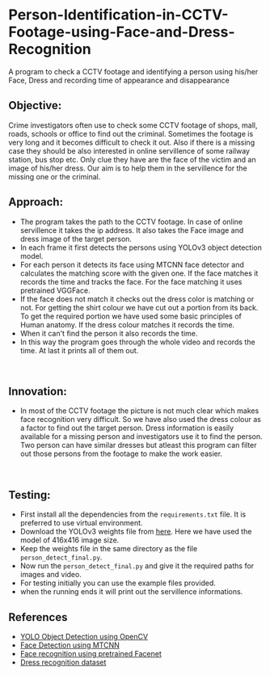 # Person-Identification-in-CCTV-Footage-using-Face-and-Dress-Recognition
A program to check a CCTV footage and identifying a person using his/her Face, Dress and recording time of appearance and disappearance

## Objective:
Crime investigators often use to check some CCTV footage of shops, mall, roads, schools or office to find out the criminal. Sometimes the footage is very long and it becomes difficult to check it out. Also if there is a missing case they should be also interested in online servillence of some railway station, bus stop etc. Only clue they have are the face of the victim and an image of his/her dress. 
Our aim is to help them in the servillence for the missing one or the criminal.
<br>

## Approach:
- The program takes the path to the CCTV footage. In case of online servillence it takes the ip address. It also takes the Face image and dress image of the target person.
- In each frame it first detects the persons using YOLOv3 object detection model.
- For each person it detects its face using MTCNN face detector and calculates the matching score with the given one. If the face matches it records the time and tracks the face. For the face matching it uses pretrained VGGFace.
- If the face does not match it checks out the dress color is matching or not. For getting the shirt colour we have cut out a portion from its back. To get the required portion we have used some basic principles of Human anatomy. If the dress colour matches it records the time.
- When it can't find the person it also records the time.
- In this way the program goes through the whole video and records the time. At last it prints all of them out.
<br>

## Innovation:
- In most of the CCTV footage the picture is not much clear which makes face recognition very difficult. So we have also used the dress colour as a factor to find out the target person. Dress information is easily available for a missing person and investigators use it to find the person. Two person can have similar dresses but atleast this program can filter out those persons from the footage to make the work easier.
<br>

## Testing:
- First install all the dependencies from the `requirements.txt` file. It is preferred to use virtual environment.
- Download the YOLOv3 weights file from [here](https://pjreddie.com/darknet/yolo/). Here we have used the model of 416x416 image size.
- Keep the weights file in the same directory as the file `person_detect_final.py`.
- Now run the `person_detect_final.py` and give it the required paths for images and video.
- For testing initially you can use the example files provided.
- when the running ends it will print out the servillence informations.

## References
- [YOLO Object Detection using OpenCV](https://towardsdatascience.com/yolo-object-detection-with-opencv-and-python-21e50ac599e9)
- [Face Detection using MTCNN](https://www.mygreatlearning.com/blog/real-time-face-detection/)
- [Face recognition using pretrained Facenet](https://machinelearningmastery.com/how-to-perform-face-recognition-with-vggface2-convolutional-neural-network-in-keras/)
- [Dress recognition dataset](https://medium.com/data-science-insider/clothing-dataset-5b72cd7c3f1f)
